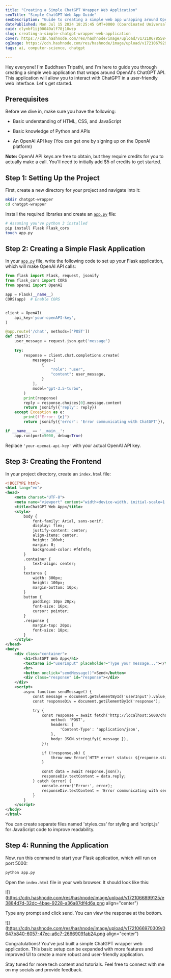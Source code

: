 ```yaml
---
title: "Creating a Simple ChatGPT Wrapper Web Application"
seoTitle: "Simple ChatGPT Web App Guide"
seoDescription: "Guide to creating a simple web app wrapping around OpenAI’s ChatGPT API using Flask, HTML, CSS, and JavaScript"
datePublished: Mon Jul 15 2024 18:25:45 GMT+0000 (Coordinated Universal Time)
cuid: clynbf1ij00040alf78j10wzp
slug: creating-a-simple-chatgpt-wrapper-web-application
cover: https://cdn.hashnode.com/res/hashnode/image/upload/v1721067855846/1539ef54-15fd-478c-bb79-5d077b09c3e2.jpeg
ogImage: https://cdn.hashnode.com/res/hashnode/image/upload/v1721067929917/06bd8f74-dc0a-4354-a17c-009c808ca6b0.jpeg
tags: ai, computer-science, chatgpt

---
```


Hey everyone! I'm Buddhsen Tripathi, and I'm here to guide you through creating a simple web application that wraps around OpenAI's ChatGPT API. This application will allow you to interact with ChatGPT in a user-friendly web interface. Let's get started.

## Prerequisites

Before we dive in, make sure you have the following:

* Basic understanding of HTML, CSS, and JavaScript
    
* Basic knowledge of Python and APIs
    
* An OpenAI API key (You can get one by signing up on the OpenAI platform)
    

**Note:** OpenAI API keys are free to obtain, but they require credits for you to actually make a call. You'll need to initially add $5 of credits to get started.

## Step 1: Setting Up the Project

First, create a new directory for your project and navigate into it:

```bash
mkdir chatgpt-wrapper
cd chatgpt-wrapper
```

Install the required libraries and create an [`app.py`](http://app.py) file:

```bash
# Assuming you've python 3 installed
pip install Flask Flask_cors
touch app.py
```

## Step 2: Creating a Simple Flask Application

In your [`app.py`](http://app.py) file, write the following code to set up your Flask application, which will make OpenAI API calls:

```python
from flask import Flask, request, jsonify
from flask_cors import CORS
from openai import OpenAI

app = Flask(__name__)
CORS(app)  # Enable CORS


client = OpenAI(
    api_key='your-openAPI-key',
)

@app.route('/chat', methods=['POST'])
def chat():
    user_message = request.json.get('message')
    
    try:
        response = client.chat.completions.create(
            messages=[
                {
                    "role": "user",
                    "content": user_message,
                }
            ],
            model="gpt-3.5-turbo",
        )
        print(response)
        reply = response.choices[0].message.content
        return jsonify({'reply': reply})
    except Exception as e:
        print(f"Error: {e}")
        return jsonify({'error': 'Error communicating with ChatGPT'}), 500

if __name__ == '__main__':
    app.run(port=5000, debug=True)
```

Replace `'your-openai-api-key'` with your actual OpenAI API key.

## Step 3: Creating the Frontend

In your project directory, create an `index.html` file:

```xml
<!DOCTYPE html>
<html lang="en">
<head>
    <meta charset="UTF-8">
    <meta name="viewport" content="width=device-width, initial-scale=1.0">
    <title>ChatGPT Web App</title>
    <style>
        body {
            font-family: Arial, sans-serif;
            display: flex;
            justify-content: center;
            align-items: center;
            height: 100vh;
            margin: 0;
            background-color: #f4f4f4;
        }
        .container {
            text-align: center;
        }
        textarea {
            width: 300px;
            height: 100px;
            margin-bottom: 10px;
        }
        button {
            padding: 10px 20px;
            font-size: 16px;
            cursor: pointer;
        }
        .response {
            margin-top: 20px;
            font-size: 18px;
        }
    </style>
</head>
<body>
    <div class="container">
        <h1>ChatGPT Web App</h1>
        <textarea id="userInput" placeholder="Type your message..."></textarea>
        <br>
        <button onclick="sendMessage()">Send</button>
        <div class="response" id="response"></div>
    </div>
    <script>
        async function sendMessage() {
            const message = document.getElementById('userInput').value;
            const responseDiv = document.getElementById('response');

            try {
                const response = await fetch('http://localhost:5000/chat', {
                    method: 'POST',
                    headers: {
                        'Content-Type': 'application/json',
                    },
                    body: JSON.stringify({ message }),
                });

                if (!response.ok) {
                    throw new Error(`HTTP error! status: ${response.status}`);
                }

                const data = await response.json();
                responseDiv.textContent = data.reply;
            } catch (error) {
                console.error('Error:', error);
                responseDiv.textContent = 'Error communicating with server';
            }
        }
    </script>
</body>
</html>
```

You can create separate files named 'styles.css' for styling and 'script.js' for JavaScript code to improve readability.

## Step 4: Running the Application

Now, run this command to start your Flask application, which will run on port 5000:

```python
python app.py
```

Open the `index.html` file in your web browser. It should look like this:

![](https://cdn.hashnode.com/res/hashnode/image/upload/v1721066899125/e3884d7d-32dc-4bae-9228-a36a87df4d6a.png align="center")

Type any prompt and click send. You can view the response at the bottom.

![](https://cdn.hashnode.com/res/hashnode/image/upload/v1721066970309/0647b840-6057-47ec-a6c7-26669091ab24.png align="center")

Congratulations! You’ve just built a simple ChatGPT wrapper web application. This basic setup can be expanded with more features and improved UI to create a more robust and user-friendly application.

Stay tuned for more tech content and tutorials. Feel free to connect with me on my socials and provide feedback.